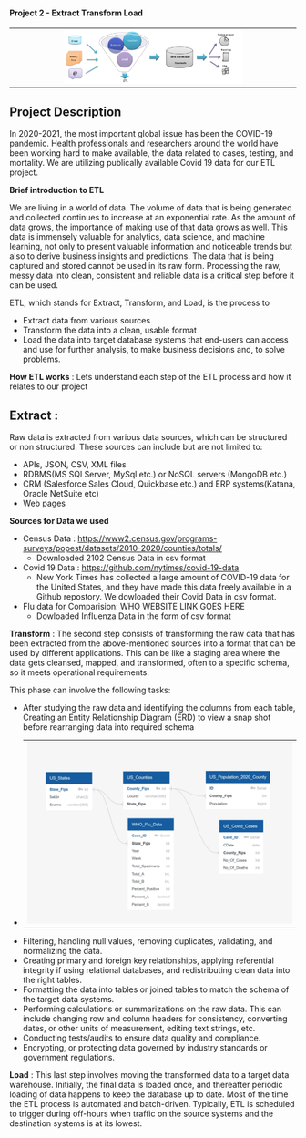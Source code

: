 #### Project 2 - **Extract Transform Load**

<table><tr><td align="center"><img src="Images/ETL_img_sm.jpg" width="64%"></tr></td></table>

## Project Description 
In 2020-2021, the most important global issue has been the COVID-19 pandemic. Health professionals and researchers around the world have been working hard to make available, the data related to cases, testing, and mortality. We are utilizing publically available Covid 19 data for our ETL project. 

**Brief introduction to ETL** 

We are living in a world of data. The volume of data that is being generated and collected continues to increase at an exponential rate.
As the amount of data grows, the importance of making use of that data grows as well. This data is immensely valuable for analytics, data science, and machine learning, not only to present valuable information and noticeable trends but also to derive business insights and predictions.
The data that is being captured and stored cannot be used in its raw form. Processing the raw, messy data into clean, consistent and reliable data is a critical step before it can be used.

ETL, which stands for Extract, Transform, and Load, is the process to
* Extract data from various sources 
* Transform the data into a clean, usable format
* Load the data into target database systems that end-users can access and use for further analysis, to make business decisions and, to solve problems.

**How ETL works** : Lets understand each step of the ETL process and how it relates to our project

## Extract : 
Raw data is extracted from various data sources, which can be structured or non structured. These sources can include but are not limited to:

* APIs, JSON, CSV, XML files
* RDBMS(MS SQl Server, MySql etc.) or NoSQL servers (MongoDB etc.)
* CRM (Salesforce Sales Cloud, Quickbase etc.) and ERP systems(Katana, Oracle NetSuite etc)
* Web pages

**Sources for Data we used**
* Census Data : https://www2.census.gov/programs-surveys/popest/datasets/2010-2020/counties/totals/
    * Downloaded 2102 Census Data in csv format
* Covid 19 Data  : https://github.com/nytimes/covid-19-data
    * New York Times has collected a large amount of COVID-19 data for the United States, and they have made this data freely available in a Github repostory. We dowloaded their Covid Data in csv format.    
* Flu data for Comparision: WHO WEBSITE LINK GOES HERE
    * Dowloaded Influenza Data in the form of csv format

**Transform** : The second step consists of transforming the raw data that has been extracted from the above-mentioned sources into a format that can be used by different applications.
This can be like a staging area where the data gets cleansed, mapped, and transformed, often to a specific schema, so it meets operational requirements. 

This phase can involve the following tasks:
* After studying the raw data and identifying the columns from each table, Creating an Entity Relationship Diagram (ERD) to view a snap shot before rearranging data into required schema
* <table><tr><td align="center"><img src="Images/ERD.jpg"></tr></td></table>
* Filtering, handling null values, removing duplicates, validating, and normalizing the data.
* Creating primary and foreign key relationships, applying referential integrity if using relational databases, and redistributing clean data into the right tables.
* Formatting the data into tables or joined tables to match the schema of the target data systems.
* Performing calculations or summarizations on the raw data. This can include changing row and column headers for consistency, converting dates,  or other units of measurement, editing text strings, etc.
* Conducting tests/audits to ensure data quality and compliance.
* Encrypting, or protecting data governed by industry standards or government regulations.

**Load** : This last step involves moving the transformed data to a target data warehouse. Initially, the final data is loaded once, and thereafter periodic loading of data happens to keep the database up to date. Most of the time the ETL process is automated and batch-driven. Typically, ETL is scheduled to trigger during off-hours when traffic on the source systems and the destination systems is at its lowest.
